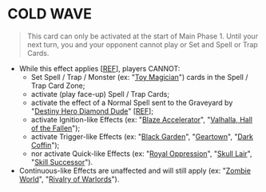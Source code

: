
# COLD WAVE  
> This card can only be activated at the start of Main Phase 1. Until your next turn, you and your opponent cannot play or Set and Spell or Trap Cards.

*   While this effect applies \[[REF](https://www.pojo.biz/board/showpost.php?p=10997322&postcount=3)\], players CANNOT:
    *   Set Spell / Trap / Monster (ex: "[Toy Magician](https://yugipedia.com/wiki/Toy_Magician)") cards in the Spell / Trap Card Zone;
    *   activate (play face-up) Spell / Trap Cards;
    *   activate the effect of a Normal Spell sent to the Graveyard by "[Destiny Hero Diamond Dude](https://yugipedia.com/wiki/Destiny_HERO_-_Diamond_Dude)" \[[REF](https://www.pojo.biz/board/showthread.php?t=888786)\];
    *   activate Ignition-like Effects (ex: "[Blaze Accelerator](https://yugipedia.com/wiki/Blaze_Accelerator)", "[Valhalla, Hall of the Fallen](https://yugipedia.com/wiki/Valhalla,_Hall_of_the_Fallen)");
    *   activate Trigger-like Effects (ex: "[Black Garden](https://yugipedia.com/wiki/Black_Garden)", "[Geartown](https://yugipedia.com/wiki/Geartown)", "[Dark Coffin](https://yugipedia.com/wiki/Dark_Coffin)");
    *   nor activate Quick-like Effects (ex: "[Royal Oppression](https://yugipedia.com/wiki/Royal_Oppression)", "[Skull Lair](https://yugipedia.com/wiki/Skull_Lair)", "[Skill Successor](https://yugipedia.com/wiki/Skill_Successor)").
*   Continuous-like Effects are unaffected and will still apply (ex: "[Zombie World](https://yugipedia.com/wiki/Zombie_World)", "[Rivalry of Warlords](https://yugipedia.com/wiki/Rivalry_of_Warlords)").

  